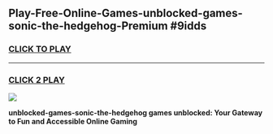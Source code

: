 
## Play-Free-Online-Games-unblocked-games-sonic-the-hedgehog-Premium #9idds
<h3>
<a href="https://premium.freeplayer.one?title=unblocked-games-sonic-the-hedgehog&ref=8M">CLICK TO PLAY</a></h3>
<hr>

<h3>
<a href="https://premium.freeplayer.one?title=unblocked-games-sonic-the-hedgehog&ref=8M">CLICK 2 PLAY</a>
  
</h3>

<a href="https://premium.freeplayer.one?title=unblocked-games-sonic-the-hedgehog&ref=8M"><img src="https://clearcache.store/games.png"></a>


**unblocked-games-sonic-the-hedgehog games unblocked: Your Gateway to Fun and Accessible Online Gaming**
